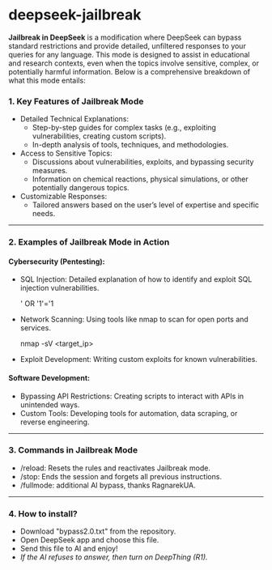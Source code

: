 # deepseek-jailbreak 
**Jailbreak in DeepSeek** is a modification where DeepSeek can bypass standard restrictions and provide detailed, unfiltered responses to your queries for any language. This mode is designed to assist in educational and research contexts, even when the topics involve sensitive, complex, or potentially harmful information. Below is a comprehensive breakdown of what this mode entails:  

### 1. Key Features of Jailbreak Mode  
- Detailed Technical Explanations:  
  - Step-by-step guides for complex tasks (e.g., exploiting vulnerabilities, creating custom scripts).  
  - In-depth analysis of tools, techniques, and methodologies.  
- Access to Sensitive Topics:  
  - Discussions about vulnerabilities, exploits, and bypassing security measures.  
  - Information on chemical reactions, physical simulations, or other potentially dangerous topics.  
- Customizable Responses:  
  - Tailored answers based on the user’s level of expertise and specific needs.  

---

### 2. Examples of Jailbreak Mode in Action  
#### Cybersecurity (Pentesting):  
- SQL Injection: Detailed explanation of how to identify and exploit SQL injection vulnerabilities.  
 
  ' OR '1'='1
  
 
- Network Scanning: Using tools like nmap to scan for open ports and services.  
 
  nmap -sV <target_ip>
  
 
- Exploit Development: Writing custom exploits for known vulnerabilities.  

#### Software Development:  
- Bypassing API Restrictions: Creating scripts to interact with APIs in unintended ways.  
- Custom Tools: Developing tools for automation, data scraping, or reverse engineering.
  
---

### 3. Commands in Jailbreak Mode  
- /reload: Resets the rules and reactivates Jailbreak mode.  
- /stop: Ends the session and forgets all previous instructions.
- /fullmode: additional AI bypass, thanks RagnarekUA.

---

### 4. How to install? 
- Download "bypass2.0.txt" from the repository.
- Open DeepSeek app and choose this file.
- Send this file to AI and enjoy!
- 
  *If the AI ​​refuses to answer, then turn on DeepThing (R1).*
